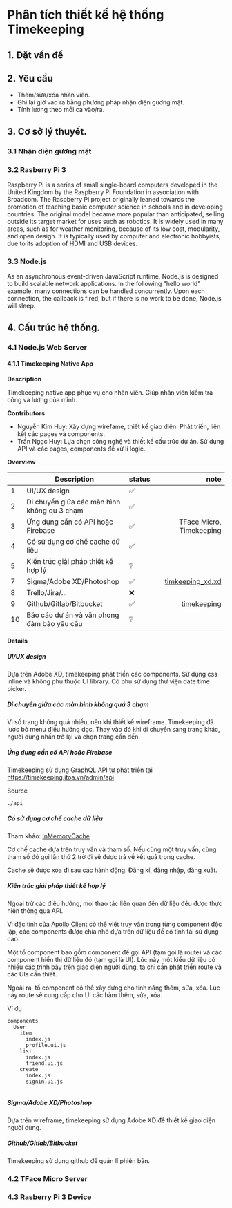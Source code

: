 # Phân tích thiết kế hệ thống Timekeeping

## 1. Đặt vấn đề

## 2. Yêu cầu

- Thêm/sửa/xóa nhân viên.
- Ghi lại giờ vào ra bằng phương pháp nhận diện gương mặt.
- Tính lương theo mỗi ca vào/ra.

## 3. Cơ sở lý thuyết.

### 3.1 Nhận diện gương mặt

### 3.2 Rasberry Pi 3

Raspberry Pi is a series of small single-board computers developed in the United Kingdom by the Raspberry Pi Foundation in association with Broadcom. The Raspberry Pi project originally leaned towards the promotion of teaching basic computer science in schools and in developing countries. The original model became more popular than anticipated, selling outside its target market for uses such as robotics. It is widely used in many areas, such as for weather monitoring, because of its low cost, modularity, and open design. It is typically used by computer and electronic hobbyists, due to its adoption of HDMI and USB devices.

### 3.3 Node.js

As an asynchronous event-driven JavaScript runtime, Node.js is designed to build scalable network applications. In the following "hello world" example, many connections can be handled concurrently. Upon each connection, the callback is fired, but if there is no work to be done, Node.js will sleep.


## 4. Cấu trúc hệ thống.

### 4.1 Node.js Web Server

#### 4.1.1 Timekeeping Native App

**Description**

Timekeeping native app phục vụ cho nhân viên. Giúp nhân viên kiểm tra công và lương của mình.

**Contributors**

- Nguyễn Kim Huy: Xây dựng wirefame, thiết kế giao diện. Phát triển, liên kết các pages và components.
- Trần Ngọc Huy: Lựa chọn công nghệ và thiết kế cấu trúc dự án. Sử dụng API và các pages, components để xử lí logic.

**Overview**

|      | Description                                 | status |                                                                              note |
| :--- | ------------------------------------------- | ------ | --------------------------------------------------------------------------------: |
| 1    | UI/UX design                                | ✅     |                                                                                   |
| 2    | Di chuyển giữa các màn hình không qu 3 chạm | ✅     |                                                                                   |
| 3    | Ứng dụng cần có API hoặc Firebase           | ✅     |                                                          TFace Micro, Timekeeping |
| 4    | Có sử dụng cơ chế cache dữ liệu             | ✅     |                                                                                   |
| 5    | Kiến trúc giải pháp thiết kế hợp lý         | ❔     |                                                                                   |
| 7    | Sigma/Adobe XD/Photoshop                    | ✅     |                                                                  [timkeeping_xd.xd](https://github.com/truongduchuy910/timekeeping/blob/main/timkeeping_xd.xd) |
| 8    | Trello/Jira/...                             | ❌     |                                                                                   |
| 9    | Github/Gitlab/Bitbucket                     | ✅     | [timekeeping](https://github.com/truongduchuy910/timekeeping/blob/main/README.md) |
| 10   | Báo cáo dự án và văn phong đảm bảo yêu cầu  | ❔     |                                                                                   |

**Details**

##### UI/UX design

Dựa trên Adobe XD, timekeeping phát triển các components. Sử dụng css inline và không phụ thuộc UI library. Có phụ sử dụng thư viện date time picker.

##### Di chuyển giữa các màn hình không quá 3 chạm

Vì số trang không quá nhiều, nên khi thiết kế wireframe. Timekeeping đã lược bỏ menu điều hướng dọc. Thay vào đó khi di chuyển sang trang khác, người dùng nhấn trở lại và chọn trang cần đến.

##### Ứng dụng cần có API hoặc Firebase

Timekeeping sử dụng GraphQL API tự phát triển tại https://timekeeping.itoa.vn/admin/api

Source

```
./api
```

##### Có sử dụng cơ chế cache dữ liệu   

Tham khảo: [InMemoryCache](https://www.apollographql.com/docs/react/api/cache/InMemoryCache/)

Cơ chế cache dựa trên truy vấn và tham số. Nếu cùng một truy vấn, cùng tham số đó gọi lần thứ 2 trở đi sẽ được trả về kết quả trong cache.

Cache sẽ được xóa đi sau các hành động: Đăng kí, đăng nhập, đăng xuất.

##### Kiến trúc giải pháp thiết kế hợp lý

Ngoại trừ các điều hướng, mọi thao tác liên quan đến dữ liệu đều được thực hiện thông qua API.

Vì đặc tính của [Apollo Client](https://www.apollographql.com/docs/react/data/queries/) có thể viết truy vấn trong từng component độc lập, các components được chia nhỏ dựa trên dữ liệu để có tính tái sử dụng cao.

Một tổ component bao gồm component để gọi API (tạm gọi là route) và các component hiển thị dữ liệu đó (tạm gọi là UI). Lúc này một kiểu dữ liệu có nhiều các trình bày trên giao diện người dùng, ta chỉ cần phát triển route và các UIs cần thiết.

Ngoài ra, tổ component có thể xây dựng cho tính năng thêm, sửa, xóa. Lúc này route sẽ cung cấp cho UI các hàm thêm, sửa, xóa.

Ví dụ
```
components
  User
    item
      index.js
      profile.ui.js
    list
      index.js
      friend.ui.js
    create
      index.js
      signin.ui.js
    
```

##### Sigma/Adobe XD/Photoshop

Dựa trên wireframe, timekeeping sử dụng Adobe XD để thiết kế giao diện người dùng.


##### Github/Gitlab/Bitbucket

Timekeeping sử dụng github để quản lí phiên bản.

### 4.2 TFace Micro Server

### 4.3 Rasberry Pi 3 Device
